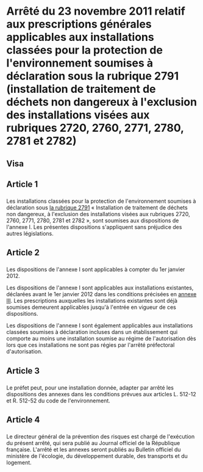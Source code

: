 # Arrêté du 23 novembre 2011 relatif aux prescriptions générales applicables aux installations classées pour la protection de l'environnement soumises à déclaration sous la rubrique 2791 (installation de traitement de déchets non dangereux à l'exclusion des installations visées aux rubriques 2720, 2760, 2771, 2780, 2781 et 2782)

## Visa

## Article 1

### 

Les installations classées pour la protection de l'environnement soumises à déclaration sous [la rubrique 2791](https://aida.ineris.fr/consultation_document/10763) « Installation de traitement de déchets non dangereux, à l'exclusion des installations visées aux rubriques 2720, 2760, 2771, 2780, 2781 et 2782 », sont soumises aux dispositions de l'annexe I. Les présentes dispositions s'appliquent sans préjudice des autres législations.

## Article 2

### 

Les dispositions de l'annexe I sont applicables à compter du 1er janvier 2012.

Les dispositions de l'annexe I sont applicables aux installations existantes, déclarées avant le 1er janvier 2012 dans les conditions précisées en [annexe III](#annexe-iii-:-dispositions-applicables-aux-installations-existantes). Les prescriptions auxquelles les installations existantes sont déjà soumises demeurent applicables jusqu'à l'entrée en vigueur de ces dispositions.

Les dispositions de l'annexe I sont également applicables aux installations classées soumises à déclaration incluses dans un établissement qui comporte au moins une installation soumise au régime de l'autorisation dès lors que ces installations ne sont pas régies par l'arrêté préfectoral d'autorisation.

## Article 3

### 

Le préfet peut, pour une installation donnée, adapter par arrêté les dispositions des annexes dans les conditions prévues aux articles L. 512-12 et R. 512-52 du code de l'environnement.

## Article 4

### 

Le directeur général de la prévention des risques est chargé de l'exécution du présent arrêté, qui sera publié au Journal officiel de la République française. L'arrêté et les annexes seront publiés au Bulletin officiel du ministère de l'écologie, du développement durable, des transports et du logement.